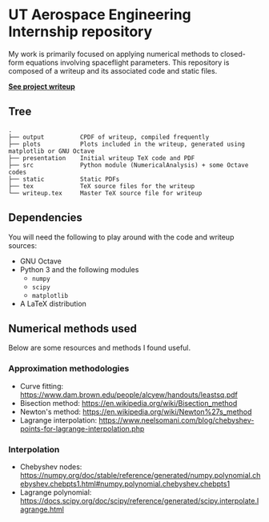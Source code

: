 # UT Aerospace Engineering Internship repository

My work is primarily focused on applying numerical methods to closed-form equations involving spaceflight parameters. 
This repository is composed of a writeup and its associated code and static files.

**[See project writeup](./output/writeup.pdf)**

## Tree

```
.
├── output          CPDF of writeup, compiled frequently
├── plots           Plots included in the writeup, generated using matplotlib or GNU Octave
├── presentation    Initial writeup TeX code and PDF
├── src             Python module (NumericalAnalysis) + some Octave codes
├── static          Static PDFs
├── tex             TeX source files for the writeup
└── writeup.tex     Master TeX source file for writeup
```

## Dependencies

You will need the following to play around with the code and writeup sources:

- GNU Octave
- Python 3 and the following modules
  - `numpy`
  - `scipy`
  - `matplotlib`
- A LaTeX distribution

## Numerical methods used

Below are some resources and methods I found useful.

### Approximation methodologies

- Curve fitting: https://www.dam.brown.edu/people/alcyew/handouts/leastsq.pdf
- Bisection method: https://en.wikipedia.org/wiki/Bisection_method
- Newton's method: https://en.wikipedia.org/wiki/Newton%27s_method
- Lagrange interpolation: https://www.neelsomani.com/blog/chebyshev-points-for-lagrange-interpolation.php

### Interpolation

- Chebyshev nodes: https://numpy.org/doc/stable/reference/generated/numpy.polynomial.chebyshev.chebpts1.html#numpy.polynomial.chebyshev.chebpts1
- Lagrange polynomial: https://docs.scipy.org/doc/scipy/reference/generated/scipy.interpolate.lagrange.html
